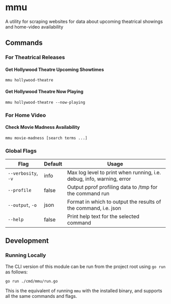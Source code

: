# mmu

A utility for scraping websites for data about upcoming theatrical showings and home-video availability

## Commands

### For Theatrical Releases

#### Get Hollywood Theatre Upcoming Showtimes

```
mmu hollywood-theatre
```

#### Get Hollywood Theatre Now Playing

```
mmu hollywood-theatre --now-playing
```

### For Home Video

#### Check Movie Madness Availability

```
mmu movie-madness [search terms ...]
```

### Global Flags

| Flag | Default | Usage |
|------|---------|-------|
| `--verbosity`, `-v` | info | Max log level to print when running, i.e. debug, info, warning, error |
| `--profile` | false | Output pprof profiling data to /tmp for the command run |
| `--output`, `-o` | json | Format in which to output the results of the command, i.e. json |
| `--help` | false | Print help text for the selected command |

## Development

### Running Locally

The CLI version of this module can be run from the project root using `go run` as follows:

```
go run ./cmd/mmu/run.go
```

This is the equivalent of running `mmu` with the installed binary, and supports all the same commands and flags.
